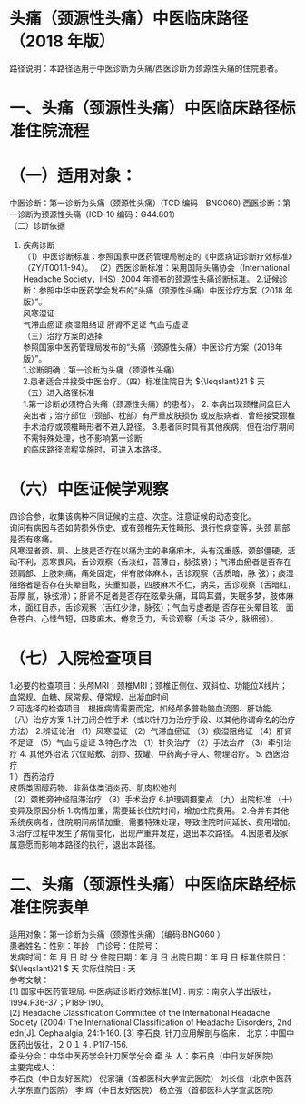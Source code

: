 # 头痛（颈源性头痛）中医临床路径  （2018 年版）  
路径说明：本路径适用于中医诊断为头痛/西医诊断为颈源性头痛的住院患者。  
# 一、头痛（颈源性头痛）中医临床路径标准住院流程  
# （一）适用对象：  
中医诊断：第一诊断为头痛（颈源性头痛）(TCD 编码：BNG060) 西医诊断：第一诊断为颈源性头痛（ICD-10 编码：G44.801）  
（二）诊断依据  
1. 疾病诊断  
（1）中医诊断标准：参照国家中医药管理局制定的《中医病证诊断疗效标准》（ZY/T001.1-94）。 （2）西医诊断标准：采用国际头痛协会（International Headache Society，IHS）2004 年颁布的颈源性头痛诊断标准。  2.证候诊断：参照中华中医药学会发布的“头痛（颈源性头痛）中医诊疗方案（2018 年版）”。  
风寒湿证  
气滞血瘀证   痰湿阻络证   肝肾不足证   气血亏虚证  
（三）治疗方案的选择  
参照国家中医药管理局发布的“头痛（颈源性头痛）中医诊疗方案（2018年版）”。  
1.诊断明确：第一诊断为头痛（颈源性头痛）  
2.患者适合并接受中医治疗。（四）标准住院日为 ${\leqslant}21 $ 天  
（五）进入路径标准  
1.第一诊断必须符合头痛（颈源性头痛）的患者）。 2. 本病出现颈椎间盘巨大突出者；治疗部位（颈部、枕部）有严重皮肤损伤 或皮肤病者、曾经接受颈椎手术治疗或颈椎畸形者不进入路径。 3.患者同时具有其他疾病，但在治疗期间不需特殊处理，也不影响第一诊断  
的临床路径流程实施时，可进入本路径。  
# （六）中医证候学观察  
四诊合参，收集该病种不同证候的主症、次症。注意证候的动态变化。  
询问有病因与否如劳损外伤史、或有颈椎先天性畸形、退行性病变等，头颈 肩部是否有疼痛。  
风寒湿者颈、肩、上肢是否存在以痛为主的串痛麻木，头有沉重感，颈部僵硬，活动不利，恶寒畏风，舌诊观察（舌淡红，苔薄白，脉弦紧）；气滞血瘀者是否存在颈肩部、上肢刺痛，痛处固定，伴有肢体麻木，舌诊观察（舌质暗，脉 弦）；痰湿阻络者是否存在头晕目眩，头重如裹，四肢麻木不仁，纳呆，舌诊观察（舌暗红，苔厚 腻，脉弦滑）；肝肾不足者是否存在眩晕头痛，耳鸣耳聋，失眠多梦，肢体麻木，面红目赤，舌诊观察（舌红少津，脉弦）；气血亏虚者是 否存在头晕目眩，面色苍白。心悸气短，四肢麻木，倦怠乏力，舌诊观察（舌淡 苔少，脉细弱）。  
# （七）入院检查项目  
1.必要的检查项目：头颅MRI；颈椎MRI；颈椎正侧位、双斜位、功能位X线片；血常规、血糖、尿常规、便常规、出凝血时间  
2.可选择的检查项目：根据病情需要而定，如经颅多普勒脑血流图、肝功能、  
（八）治疗方案 1.针刀闭合性手术（或以针刀为治疗手段、以其他称谓命名的治疗方法） 2.辨证论治 （1）风寒湿证 （2）气滞血瘀证 （3）痰湿阻络证 （4）肝肾不足证 （5）气血亏虚证 3.特色疗法 （1）针灸治疗 （2）手法治疗 （3）牵引治疗 4. 其他外治法 穴位贴敷、刮痧、拔罐、中药离子导入、物理治疗。 5. 西医治疗  
1 ）西药治疗  
皮质类固醇药物、非甾体类消炎药、肌肉松弛剂  
（2）颈椎旁神经阻滞治疗 （3）手术治疗 6.护理调摄要点 （九）出院标准 （十）变异及原因分析 1.病情加重，需要延长住院时间，增加住院费用。 2.合并有其他系统疾病者，住院期间病情加重，需要特殊处理，导致住院时间延长、费用增加。 3.治疗过程中发生了病情变化，出现严重并发症，退出本次路径。 4.因患者及家属意愿而影响本路径的执行，退出本路径。  
# 二、头痛（颈源性头痛）中医临床路经标准住院表单  
适用对象：第一诊断为头痛（颈源性头痛）（编码:BNG060 ）  
患者姓名：性别：年龄：门诊号：住院号：  
发病时间：年  月  日  时  分 住院日期：年  月  日 出院日期：年  月  日 标准住院日： ${\leqslant}21 $  天                                实际住院日 :  天  
参考文献：  
[1] 国家中医药管理局.  中医病证诊断疗效标准[M] . 南京：南京大学出版社，
1994.P36-37；P189-190。                 
[2] Headache Classification Committee of the International Headache Society (2004) The  International Classification of Headache Disorders, 2nd edn[J]. Cephalalgia, 24:1-160.  [3] 李石良. 针刀应用解剖与临床． 北京：中国中医药出版社，２０１４. P117-156.  
牵头分会：中华中医药学会针刀医学分会 牵 头 人：李石良（中日友好医院）  
主要完成人：  
李石良（中日友好医院） 倪家骧（首都医科大学宣武医院） 刘长信（北京中医药大学东直门医院） 李  辉（中日友好医院） 杨立强（首都医科大学宣武医院）  